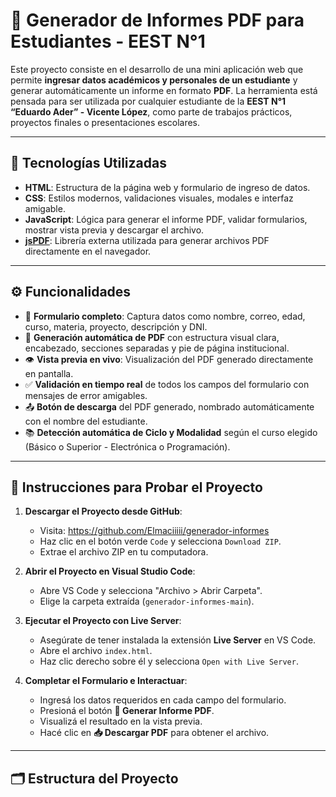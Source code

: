 # 📄 Generador de Informes PDF para Estudiantes - EEST N°1

Este proyecto consiste en el desarrollo de una mini aplicación web que permite **ingresar datos académicos y personales de un estudiante** y generar automáticamente un informe en formato **PDF**. La herramienta está pensada para ser utilizada por cualquier estudiante de la **EEST N°1 “Eduardo Ader” - Vicente López**, como parte de trabajos prácticos, proyectos finales o presentaciones escolares.

---

## 🚀 Tecnologías Utilizadas

- **HTML**: Estructura de la página web y formulario de ingreso de datos.
- **CSS**: Estilos modernos, validaciones visuales, modales e interfaz amigable.
- **JavaScript**: Lógica para generar el informe PDF, validar formularios, mostrar vista previa y descargar el archivo.
- **[jsPDF](https://github.com/parallax/jsPDF)**: Librería externa utilizada para generar archivos PDF directamente en el navegador.

---

## ⚙️ Funcionalidades

- 🧾 **Formulario completo**: Captura datos como nombre, correo, edad, curso, materia, proyecto, descripción y DNI.
- 📑 **Generación automática de PDF** con estructura visual clara, encabezado, secciones separadas y pie de página institucional.
- 👁️ **Vista previa en vivo**: Visualización del PDF generado directamente en pantalla.
- ✅ **Validación en tiempo real** de todos los campos del formulario con mensajes de error amigables.
- 📤 **Botón de descarga** del PDF generado, nombrado automáticamente con el nombre del estudiante.
- 📚 **Detección automática de Ciclo y Modalidad** según el curso elegido (Básico o Superior - Electrónica o Programación).

---

## 🧪 Instrucciones para Probar el Proyecto

1. **Descargar el Proyecto desde GitHub**:
   - Visita: https://github.com/Elmaciiiii/generador-informes
   - Haz clic en el botón verde `Code` y selecciona `Download ZIP`.
   - Extrae el archivo ZIP en tu computadora.

2. **Abrir el Proyecto en Visual Studio Code**:
   - Abre VS Code y selecciona "Archivo > Abrir Carpeta".
   - Elige la carpeta extraída (`generador-informes-main`).

3. **Ejecutar el Proyecto con Live Server**:
   - Asegúrate de tener instalada la extensión **Live Server** en VS Code.
   - Abre el archivo `index.html`.
   - Haz clic derecho sobre él y selecciona `Open with Live Server`.

4. **Completar el Formulario e Interactuar**:
   - Ingresá los datos requeridos en cada campo del formulario.
   - Presioná el botón **🎯 Generar Informe PDF**.
   - Visualizá el resultado en la vista previa.
   - Hacé clic en **📥 Descargar PDF** para obtener el archivo.

---

## 🗂️ Estructura del Proyecto

